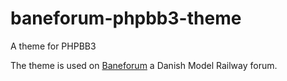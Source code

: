 # baneforum-phpbb3-theme
A theme for PHPBB3

The theme is used on [Baneforum][1] a Danish Model Railway forum.

[1]: https://baneforum.dk